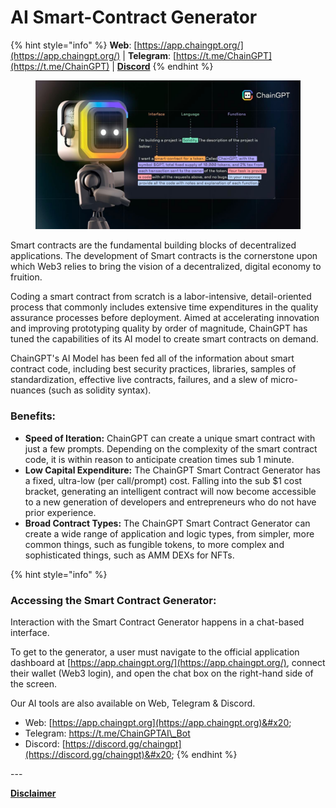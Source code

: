 # AI Smart-Contract Generator

{% hint style="info" %}
**Web**: [https://app.chaingpt.org/](https://app.chaingpt.org/) | **Telegram**: [https://t.me/ChainGPT](https://t.me/ChainGPT) | [**Discord**](https://discord.gg/chaingpt)
{% endhint %}

<figure><img src="../../.gitbook/assets/image (1) (1) (1) (1) (1) (1) (1) (1).png" alt=""><figcaption></figcaption></figure>

Smart contracts are the fundamental building blocks of decentralized applications. The development of Smart contracts is the cornerstone upon which Web3 relies to bring the vision of a decentralized, digital economy to fruition.&#x20;

Coding a smart contract from scratch is a labor-intensive, detail-oriented process that commonly includes extensive time expenditures in the quality assurance processes before deployment.  Aimed at accelerating innovation and improving prototyping quality by order of magnitude, ChainGPT has tuned the capabilities of its AI model to create smart contracts on demand.

ChainGPT's AI Model has been fed all of the information about smart contract code, including best security practices, libraries, samples of standardization, effective live contracts, failures, and a slew of micro-nuances (such as solidity syntax).&#x20;

### Benefits:

* **Speed of Iteration:** ChainGPT can create a unique smart contract with just a few prompts. Depending on the complexity of the smart contract code, it is within reason to anticipate creation times sub 1 minute.
* **Low Capital Expenditure:** The ChainGPT Smart Contract Generator has a fixed, ultra-low (per call/prompt) cost. Falling into the sub $1 cost bracket, generating an intelligent contract will now become accessible to a new generation of developers and entrepreneurs who do not have prior experience.
* **Broad Contract Types:** The ChainGPT Smart Contract Generator can create a wide range of application and logic types, from simpler, more common things, such as fungible tokens, to more complex and sophisticated things, such as AMM DEXs for NFTs.

{% hint style="info" %}
### Accessing the Smart Contract Generator:

Interaction with the Smart Contract Generator happens in a chat-based interface.&#x20;

To get to the generator, a user must navigate to the official application dashboard at [https://app.chaingpt.org/](https://app.chaingpt.org/), connect their wallet (Web3 login), and open the chat box on the right-hand side of the screen.

Our AI tools are also available on Web, Telegram & Discord.

* Web: [https://app.chaingpt.org](https://app.chaingpt.org)&#x20;
* Telegram: [https://t.me/ChainGPTAI\_Bot ](https://t.me/ChainGPTAI\_Bot)
* Discord: [https://discord.gg/chaingpt](https://discord.gg/chaingpt)&#x20;
{% endhint %}

\---

[**Disclaimer**](../../misc/legal-docs/disclaimer.md)
